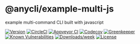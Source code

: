 @anycli/example-multi-js
========================

example multi-command CLI built with javascript

[![Version](https://img.shields.io/npm/v/@anycli/example-multi-js.svg)](https://npmjs.org/package/@anycli/example-multi-js)
[![CircleCI](https://circleci.com/gh/anycli/example-multi-js/tree/master.svg?style=svg)](https://circleci.com/gh/anycli/example-multi-js/tree/master)
[![Appveyor CI](https://ci.appveyor.com/api/projects/status/github/anycli/example-multi-js?branch=master&svg=true)](https://ci.appveyor.com/project/heroku/example-multi-js/branch/master)
[![Codecov](https://codecov.io/gh/anycli/example-multi-js/branch/master/graph/badge.svg)](https://codecov.io/gh/anycli/example-multi-js)
[![Greenkeeper](https://badges.greenkeeper.io/anycli/example-multi-js.svg)](https://greenkeeper.io/)
[![Known Vulnerabilities](https://snyk.io/test/npm/@anycli/example-multi-js/badge.svg)](https://snyk.io/test/npm/@anycli/example-multi-js)
[![Downloads/week](https://img.shields.io/npm/dw/@anycli/example-multi-js.svg)](https://npmjs.org/package/@anycli/example-multi-js)
[![License](https://img.shields.io/npm/l/@anycli/example-multi-js.svg)](https://github.com/anycli/example-multi-js/blob/master/package.json)
